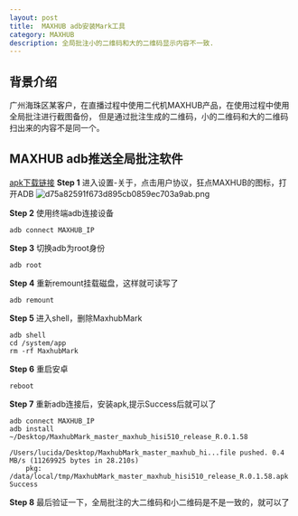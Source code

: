 ```yaml
---
layout: post
title:  MAXHUB adb安装Mark工具
category: MAXHUB 
description: 全局批注小的二维码和大的二维码显示内容不一致.
---
```


## 背景介绍
广州海珠区某客户，在直播过程中使用二代机MAXHUB产品，在使用过程中使用全局批注进行截图备份， 但是通过批注生成的二维码，小的二维码和大的二维码扫出来的内容不是同一个。

## MAXHUB adb推送全局批注软件
[apk下载链接](https://drive.cvte.com/p/DVaUf4wQxA8Ym7ID)
**Step 1** 进入设置-关于，点击用户协议，狂点MAXHUB的图标，打开ADB
![d75a82591f673d895cb0859ec703a9ab.png](evernotecid://721934AE-46B8-4DCD-A3C6-A872FC7608A1/appyinxiangcom/9795879/ENResource/p2043)

**Step 2** 使用终端adb连接设备
```
adb connect MAXHUB_IP
```

**Step 3** 切换adb为root身份
```
adb root
```

**Step 4** 重新remount挂载磁盘，这样就可读写了
```
adb remount
```

**Step 5** 进入shell，删除MaxhubMark
```
adb shell
cd /system/app
rm -rf MaxhubMark
```

**Step 6** 重启安卓
```
reboot
```

**Step 7** 重新adb连接后，安装apk,提示Success后就可以了
```
adb connect MAXHUB_IP
adb install ~/Desktop/MaxhubMark_master_maxhub_hisi510_release_R.0.1.58

/Users/lucida/Desktop/MaxhubMark_master_maxhub_hi...file pushed. 0.4 MB/s (11269925 bytes in 28.210s)
	pkg: /data/local/tmp/MaxhubMark_master_maxhub_hisi510_release_R.0.1.58.apk
Success
```
**Step 8** 最后验证一下，全局批注的大二维码和小二维码是不是一致的，就可以了